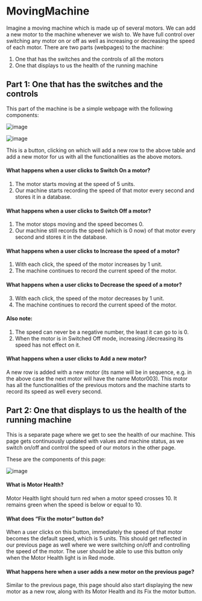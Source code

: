 # MovingMachine

Imagine a moving machine which is made up of several motors. We can add a new motor to the
machine whenever we wish to. We have full control over switching any motor on or off as well as
increasing or decreasing the speed of each motor. There are two parts (webpages) to the machine:

1. One that has the switches and the controls of all the motors
2. One that displays to us the health of the running machine

## Part 1: One that has the switches and the controls

This part of the machine is be a simple webpage with the following components:

![image](https://user-images.githubusercontent.com/25412134/38752112-b0a4fd5c-3f77-11e8-8ff7-e80a0746ce5a.png)

![image](https://user-images.githubusercontent.com/25412134/38752373-8c46559a-3f78-11e8-99a7-dcabf9d1d7bd.png) 

This is a button, clicking on which will add a new row to the above table and add a
new motor for us with all the functionalities as the above motors.

#### What happens when a user clicks to Switch On a motor?

1. The motor starts moving at the speed of 5 units.
2. Our machine starts recording the speed of that motor every second and stores it in a
database.

#### What happens when a user clicks to Switch Off a motor?

1. The motor stops moving and the speed becomes 0.
2. Our machine still records the speed (which is 0 now) of that motor every second and stores it
in the database.

#### What happens when a user clicks to Increase the speed of a motor?

1. With each click, the speed of the motor increases by 1 unit.
2. The machine continues to record the current speed of the motor.

#### What happens when a user clicks to Decrease the speed of a motor?

3. With each click, the speed of the motor decreases by 1 unit.
4. The machine continues to record the current speed of the motor.

#### Also note:

1. The speed can never be a negative number, the least it can go to is 0.
2. When the motor is in Switched Off mode, increasing /decreasing its speed has not effect on it.

#### What happens when a user clicks to Add a new motor?

A new row is added with a new motor (its name will be in sequence, e.g. in the above case the next
motor will have the name Motor003). This motor has all the functionalities of the previous motors and
the machine starts to record its speed as well every second.



## Part 2: One that displays to us the health of the running machine

This is a separate page where we get to see the health of our machine. This page gets
continuously updated with values and machine status, as we switch on/off and control the speed of our
motors in the other page.

These are the components of this page:

![image](https://user-images.githubusercontent.com/25412134/38753088-ed3b7ff4-3f7a-11e8-80e2-fa81dc5d1b11.png)

#### What is Motor Health?

Motor Health light should turn red when a motor speed crosses 10. It remains green when the speed
is below or equal to 10.

#### What does “Fix the motor” button do?

When a user clicks on this button, immediately the speed of that motor becomes the default speed,
which is 5 units. This should get reflected in our previous page as well where we were switching
on/off and controlling the speed of the motor. The user should be able to use this button only when
the Motor Health light is in Red mode.

#### What happens here when a user adds a new motor on the previous page?

Similar to the previous page, this page should also start displaying the new motor as a new row,
along with its Motor Health and its Fix the motor button.
